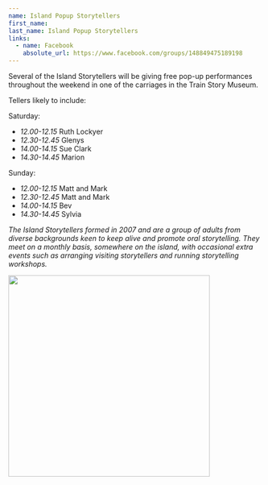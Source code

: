 ```yaml
---
name: Island Popup Storytellers
first_name: 
last_name: Island Popup Storytellers
links:
  - name: Facebook
    absolute_url: https://www.facebook.com/groups/148849475189198
---
```


Several of the Island Storytellers will be giving free pop-up performances throughout the weekend in one of the carriages in the Train Story Museum.

Tellers likely to include:

Saturday:

- *12.00-12.15* Ruth Lockyer
- *12.30-12.45* Glenys
- *14.00-14.15* Sue Clark
- *14.30-14.45* Marion

Sunday:

- *12.00-12.15* Matt and Mark
- *12.30-12.45* Matt and Mark
- *14.00-14.15* Bev
- *14.30-14.45* Sylvia


*The Island Storytellers formed in 2007 and are a group of adults from diverse backgrounds keen to keep alive and promote oral storytelling. They meet on a monthly basis, somewhere on the island, with occasional extra events such as arranging visiting storytellers and running storytelling workshops.*

<img src="../../assets/images/island_storytellers.jpg" width=400 />
